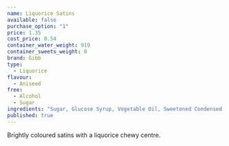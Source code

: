 ```yaml
---
name: Liquorice Satins
available: false
purchase_option: "1"
price: 1.35
cost_price: 0.54
container_water_weight: 919
container_sweets_weight: 0
brand: Gibb
type: 
  - Liquorice
flavour: 
  - Aniseed
free: 
  - Alcohol
  - Sugar
ingredients: "Sugar, Glucose Syrup, Vegetable Oil, Sweetened Condensed Milk, Butter, Soya Lecithin, Flavouring, E102, E122, E129, E142, E153"
published: true
---
```

Brightly coloured satins with a liquorice chewy centre.